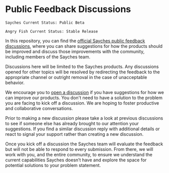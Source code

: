 # Public Feedback Discussions

`Sayches Current Status: Public Beta`

`Angry Fish Current Status: Stable Release`

In this repository, you can find the [official Sayches public feedback discussions](https://github.com/Sayches/feedback/discussions), where you can share suggestions for how the products should be improved and discuss those improvements with the community, including members of the Sayches team.

Discussions here will be limited to the Sayches products. Any discussions opened for other topics will be resolved by redirecting the feedback to the appropriate channel or outright removal in the case of unacceptable behavior.

We encourage you to [open a discussion](https://github.com/Sayches/feedback/discussions) if you have suggestions for how we can improve our products. You don't need to have a solution to the problem you are facing to kick off a discussion. We are hoping to foster productive and collaborative conversations.

Prior to making a new discussion please take a look at previous discussions to see if someone else has already brought to our attention your suggestions. If you find a similar discussion reply with additional details or react to signal your support rather than creating a new discussion.

Once you kick off a discussion the Sayches team will evaluate the feedback but will not be able to respond to every submission. From there, we will work with you, and the entire community, to ensure we understand the current capabilities Sayches doesn’t have and explore the space for potential solutions to your problem statement.
